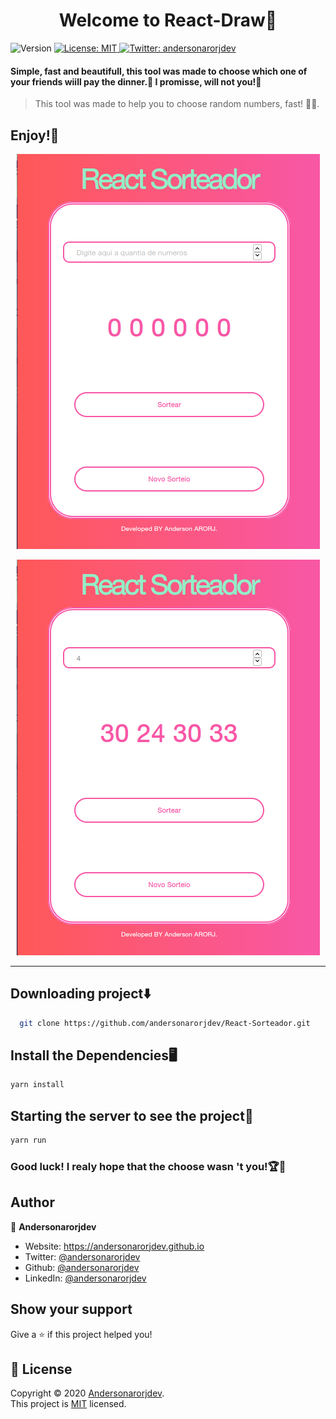 <h1 align="center">Welcome to React-Draw👋</h1>
<p>
  <img alt="Version" src="https://img.shields.io/badge/version-0.1.0-blue.svg?cacheSeconds=2592000" />
  <a href="LICENSE" target="_blank">
    <img alt="License: MIT" src="https://img.shields.io/badge/License-MIT-yellow.svg" />
  </a>
  <a href="https://twitter.com/andersonarorjdev" target="_blank">
    <img alt="Twitter: andersonarorjdev" src="https://img.shields.io/twitter/follow/andersonarrjdev.svg?style=social" />
  </a>
</p>


<h4>Simple, fast and beautifull, this tool was made to choose which one of your friends wiill pay the dinner.🍴 I promisse, will not you!🙅</h4>

> This tool was made to help you to choose random numbers, fast! 🎰🎲.


## Enjoy!🚀

<p align="center">
  <img src="./src/images/screen/Sorteador1.png">
</p>

<p align="center">
  <img src="./src/images/screen/Sorteador2.png">
</p>

***

## Downloading project⬇️
```sh
  git clone https://github.com/andersonarorjdev/React-Sorteador.git
```


## Install the Dependencies🖥

```sh
yarn install
```

## Starting the server to see the project👀

```sh
yarn run 
``` 

### Good luck! I realy hope that the choose wasn 't you!🏆🤞

## Author

👤 **Andersonarorjdev**

* Website: https://andersonarorjdev.github.io
* Twitter: [@andersonarorjdev](https://twitter.com/andersonarorjdev)
* Github: [@andersonarorjdev](https://github.com/andersonarorjdev)
* LinkedIn: [@andersonarorjdev](https://linkedin.com/in/andersonarorjdev)

## Show your support

Give a ⭐️ if this project helped you!

## 📝 License

Copyright © 2020 [Andersonarorjdev](https://github.com/andersonarorjdev).<br />
This project is [MIT](LICENSE) licensed.
